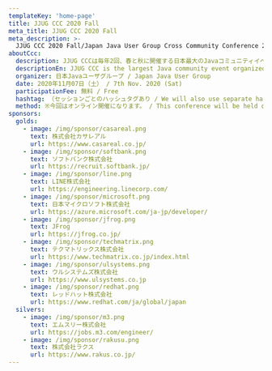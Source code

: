 ```yaml
---
templateKey: 'home-page'
title: JJUG CCC 2020 Fall
meta_title: JJUG CCC 2020 Fall
meta_description: >-
  JJUG CCC 2020 Fall/Japan Java User Group Cross Community Conference 2020 Fall
aboutCcc:
  description: JJUG CCCは毎年2回、春と秋に開催する日本最大のJavaコミュニティイベントです。Java関連の技術や事例に関する良質なセッションが行われ、また異なる分野で活躍するJava技術者が一堂に会する場ともなっています。ぜひご参加ください。
  descriptionEn: JJUG CCC is the largest Java community event organized by Japan Java User Group (JJUG), held twice a year in spring and autumn. It provides great sessions of Java-related technologies and practices, and brings together Java engineers from different disciplines.
  organizer: 日本Javaユーザグループ / Japan Java User Group
  date: 2020年11月07日（土） / 7th Nov. 2020 (Sat)
  participationFee: 無料 / Free
  hashtag: （セッションごとのハッシュタグあり / We will also use separate hashtags for each session）
  method: ※今回はオンライン開催になります。 / This conference will be held online. 
sponsors:
  golds:
    - image: /img/sponsor/casareal.png
      text: 株式会社カサレアル
      url: https://www.casareal.co.jp/
    - image: /img/sponsor/softbank.png
      text: ソフトバンク株式会社
      url: https://recruit.softbank.jp/
    - image: /img/sponsor/line.png
      text: LINE株式会社
      url: https://engineering.linecorp.com/
    - image: /img/sponsor/microsoft.png
      text: 日本マイクロソフト株式会社
      url: https://azure.microsoft.com/ja-jp/developer/
    - image: /img/sponsor/jfrog.png
      text: JFrog
      url: https://jfrog.co.jp/
    - image: /img/sponsor/techmatrix.png
      text: テクマトリックス株式会社
      url: https://www.techmatrix.co.jp/index.html
    - image: /img/sponsor/ulsystems.png
      text: ウルシステムズ株式会社 
      url: https://www.ulsystems.co.jp
    - image: /img/sponsor/redhat.png
      text: レッドハット株式会社 
      url: https://www.redhat.com/ja/global/japan
  silvers:
    - image: /img/sponsor/m3.png
      text: エムスリー株式会社
      url: https://jobs.m3.com/engineer/
    - image: /img/sponsor/rakusu.png
      text: 株式会社ラクス
      url: https://www.rakus.co.jp/
---
```


